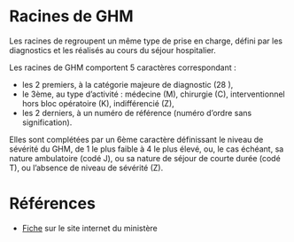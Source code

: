 # Racines de GHM 
<!-- SPDX-License-Identifier: MPL-2.0 -->

Les racines de <PreviewPage text="GHM" link="GHM.html" /> regroupent un même type de prise en charge, défini par les diagnostics et les <PreviewPage text="actes classants" link="acte_classant.html" /> réalisés au cours du séjour hospitalier. 

Les racines de GHM comportent 5 caractères correspondant : 
- les 2 premiers, à la catégorie majeure de diagnostic (28 <PreviewPage text="CMD" link="CMD.html" />), 
- le 3ème, au type d’activité : médecine (M), chirurgie (C), interventionnel hors bloc opératoire (K), indifférencié (Z), 
- les 2 derniers, à un numéro de référence (numéro d’ordre sans signification). 

Elles sont complétées par un 6ème caractère définissant le niveau de sévérité du GHM, de 1 le plus faible à 4 le plus élevé, ou, le cas échéant, sa nature ambulatoire (codé J), ou sa nature de séjour de courte durée (codé T), ou l’absence de niveau de sévérité (Z).

# Références

- [Fiche](https://solidarites-sante.gouv.fr/professionnels/gerer-un-etablissement-de-sante-medico-social/financement/financement-des-etablissements-de-sante-10795/financement-des-etablissements-de-sante-glossaire/article/les-racines-de-ghm-regroupent-un-meme-type-de) sur le site internet du ministère
